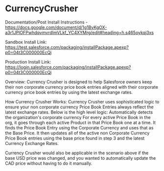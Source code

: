 # CurrencyCrusher

Documentation/Post Install Instructions - https://docs.google.com/document/d/1g1BvKgOX-a3r1JPlOFPwhdqvmvrdImVLkf_YC4XYMrg/edit#heading=h.s465oykqj3xs

Sandbox Install Link: https://test.salesforce.com/packaging/installPackage.apexp?p0=04t3C000000EcQj

Production Install Link: https://login.salesforce.com/packaging/installPackage.apexp?p0=04t3C000000EcQj

Overview: 
Currency Crusher is designed to help Salesforce owners keep their non corporate currency price book entries aligned with their corporate currency price book entries by using the latest exchange rates. 

How Currency Crusher Works: 
Currency Crusher uses sophisticated logic to ensure your non corporate currency Price Book Entries always reflect the latest exchange rates. Below is the high level logic:
Automatically detects the organization's corporate currency
For every active Price Book in the org, it goes through each active Product in that Price Book one at a time. 
It finds the Price Book Entry using the Corporate Currency and uses that as the Base Price. 
It then updates all of the active non Corporate Currency Price Book entries using the base price found in step 3 and the latest Currency Exchange Rates. 

Currency Crusher would also be applicable in the scenario above if the base USD price was changed, and you wanted to automatically update the CAD price without having to do it manually. 
